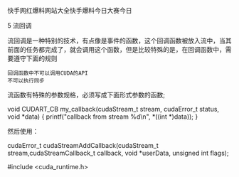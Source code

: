 快手网红爆料网站大全快手爆料今日大赛今日


5 流回调

流回调是一种特别的技术，有点像是事件的函数，这个回调函数被放入流中，当其前面的任务都完成了，就会调用这个函数，但是比较特殊的是，在回调函数中，需要遵守下面的规则

    回调函数中不可以调用CUDA的API
    不可以执行同步

流函数有特殊的参数规格，必须写成下面形式参数的函数;

void CUDART_CB my_callback(cudaStream_t stream, cudaError_t status, void *data) {
    printf("callback from stream %d\n", *((int *)data));
}

然后使用：

cudaError_t cudaStreamAddCallback(cudaStream_t stream,cudaStreamCallback_t callback, void *userData, unsigned int flags);

#include <cuda_runtime.h>

